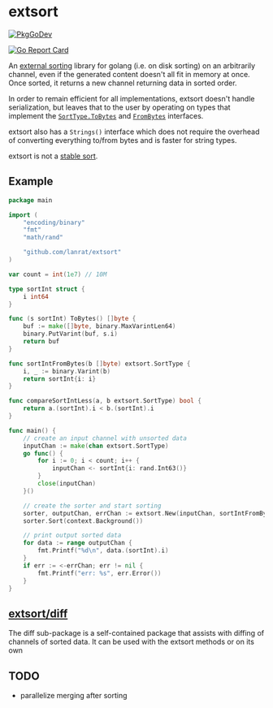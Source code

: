 # extsort

[![PkgGoDev](https://pkg.go.dev/badge/github.com/lanrat/extsort)](https://pkg.go.dev/github.com/lanrat/extsort)

[![Go Report Card](https://goreportcard.com/badge/github.com/lanrat/extsort)](https://goreportcard.com/report/github.com/lanrat/extsort)

An [external sorting](https://en.wikipedia.org/wiki/External_sorting) library for golang (i.e. on disk sorting) on an arbitrarily channel, even if the generated content doesn't all fit in memory at once. Once sorted, it returns a new channel returning data in sorted order.

In order to remain efficient for all implementations, extsort doesn't handle serialization, but leaves that to the user by operating on types that implement the [`SortType.ToBytes`](https://pkg.go.dev/github.com/lanrat/extsort#SortType) and [`FromBytes`](https://pkg.go.dev/github.com/lanrat/extsort#FromBytes) interfaces.

extsort also has a `Strings()` interface which does not require the overhead of converting everything to/from bytes and is faster for string types.

extsort is not a [stable sort](https://en.wikipedia.org/wiki/Sorting_algorithm#Stability).

## Example

```go
package main

import (
    "encoding/binary"
    "fmt"
    "math/rand"

    "github.com/lanrat/extsort"
)

var count = int(1e7) // 10M

type sortInt struct {
    i int64
}

func (s sortInt) ToBytes() []byte {
    buf := make([]byte, binary.MaxVarintLen64)
    binary.PutVarint(buf, s.i)
    return buf
}

func sortIntFromBytes(b []byte) extsort.SortType {
    i, _ := binary.Varint(b)
    return sortInt{i: i}
}

func compareSortIntLess(a, b extsort.SortType) bool {
    return a.(sortInt).i < b.(sortInt).i
}

func main() {
    // create an input channel with unsorted data
    inputChan := make(chan extsort.SortType)
    go func() {
        for i := 0; i < count; i++ {
            inputChan <- sortInt{i: rand.Int63()}
        }
        close(inputChan)
    }()

    // create the sorter and start sorting
    sorter, outputChan, errChan := extsort.New(inputChan, sortIntFromBytes, compareSortIntLess, nil)
    sorter.Sort(context.Background())

    // print output sorted data
    for data := range outputChan {
        fmt.Printf("%d\n", data.(sortInt).i)
    }
    if err := <-errChan; err != nil {
        fmt.Printf("err: %s", err.Error())
    }
}
```

## [extsort/diff](https://pkg.go.dev/github.com/lanrat/extsort/diff)

The diff sub-package is a self-contained package that assists with diffing of channels of sorted data. It can be used with the extsort methods or on its own

## TODO

* parallelize merging after sorting
